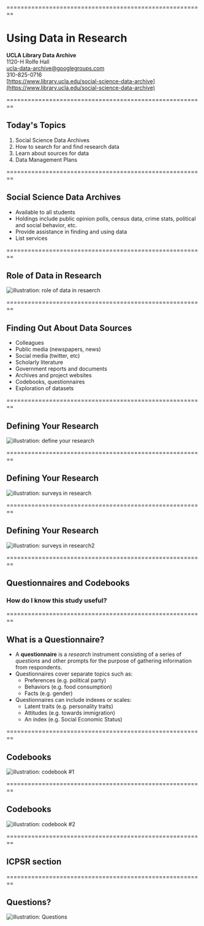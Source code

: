 ========================================================

# Using Data in Research

**__UCLA Library Data Archive__**  
1120-H Rolfe Hall  
ucla-data-archive@googlegroups.com  
310-825-0716  
[https://www.library.ucla.edu/social-science-data-archive](https://www.library.ucla.edu/social-science-data-archive)


========================================================

## Today's Topics

1. Social Science Data Archives
2. How to search for and find research data
3. Learn about sources for data
4. Data Management Plans

========================================================

## Social Science Data Archives

* Available to all students
* Holdings include public opinion polls, census data, crime stats, political and social behavior, etc.
* Provide assistance in finding and using data
* List services


========================================================

## Role of Data in Research

![illustration: role of data in resaerch](./images/roleOfData.jpg "role of data in research")


========================================================

## Finding Out About Data Sources

* Colleagues
* Public media (newspapers, news)
* Social media (twitter, etc)
* Scholarly literature
* Government reports and documents
* Archives and project websites
* Codebooks, questionnaires
* Exploration of datasets

========================================================

## Defining Your Research

![illustration: define your research](./images/DefineResearch.jpg "defining your research")

========================================================

## Defining Your Research

![illustration: surveys in research](./images/survey01.jpg "Surveys in research")

========================================================

## Defining Your Research

![illustration: surveys in research2](./images/survey02.jpg "Surveys in research")

========================================================


## Questionnaires and Codebooks

### How do I know this study useful?  



========================================================

## What is a Questionnaire?

* A __questionnaire__ is a _research_ instrument consisting of a series of _questions_ and other prompts for the purpose of gathering information from respondents.  
* Questionnaires cover separate topics such as:
	* Preferences (e.g. political party)
    * Behaviors (e.g. food consumption)
    * Facts (e.g. gender)
* Questionnaires can include indexes or scales:
	* Latent traits (e.g. personality traits)
    * Attitudes (e.g. towards immigration)
    * An index (e.g. Social Economic Status)

========================================================

## Codebooks
![illustration: codebook #1](./images/codebook01.jpg "Codebooks #1")

========================================================

## Codebooks

![illustration: codebook #2](./images/codebook02.jpg "Codebooks #2")

========================================================

## ICPSR section

========================================================



## Questions?  

![illustration: Questions](./images/questions.jpg "Questions?")
